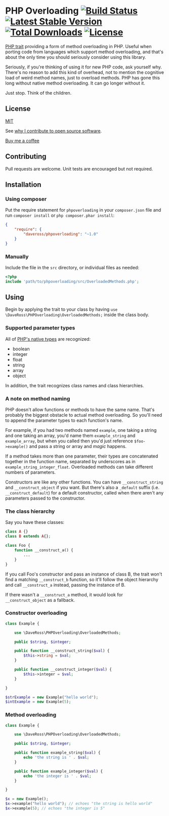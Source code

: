 # PHP Overloading [![Build Status](https://travis-ci.org/daveross/PHPOverloading.svg?branch=master)](https://travis-ci.org/daveross/PHPOverloading) [![Latest Stable Version](https://poser.pugx.org/daveross/phpoverloading/v/stable)](https://packagist.org/packages/daveross/phpoverloading) [![Total Downloads](https://poser.pugx.org/daveross/phpoverloading/downloads)](https://packagist.org/packages/daveross/phpoverloading) [![License](https://poser.pugx.org/daveross/phpoverloading/license)](https://packagist.org/packages/daveross/phpoverloading)

[PHP trait](http://php.net/manual/en/language.oop5.traits.php) providing a form of method overloading in PHP. Useful when porting code from languages which support method overloading, and that's about the only time you should seriously consider using this library.

Seriously, if you're thinking of using it for new PHP code, ask yourself why. There's no reason to add this kind of overhead, not to mention the cognitive load of weird method names, just to overload methods. PHP has gone this long without native method overloading. It can go longer without it.

Just stop. Think of the children.

## License

[MIT](http://daveross.mit-license.org)

See [why I contribute to open source software](https://medium.com/@csixty4/why-i-write-open-source-software-6d3569c85e64#.hq00fw10b).

[Buy me a coffee](https://cash.me/$daveross/5)

## Contributing

Pull requests are welcome. Unit tests are encouraged but not required.

## Installation

### Using composer

Put the require statement for `phpoverloading` in your `composer.json` file and run `composer install` or `php composer.phar install`:

```json
{
    "require": {
        "daveross/phpoverloading": "~1.0"
    }
}
```

### Manually

Include the file in the `src` directory, or individual files as needed:

```php
<?php
include 'path/to/phpoverloading/src/OverloadedMethods.php';
```

## Using

Begin by applying the trait to your class by having ```use \DaveRoss\PHPOverloading\OverloadedMethods;``` inside the class body.

### Supported parameter types

All of [PHP's native types](http://php.net/manual/en/language.types.intro.php) are recognized:

* boolean
* integer
* float
* string
* array
* object

In addition, the trait recognizes class names and class hierarchies.

### A note on method naming

PHP doesn't allow functions or methods to have the same name. That's probably the biggest obstacle to actual method overloading. So you'll need to append the parameter types to each function's name.

For example, if you had two methods named ```example```, one taking a string and one taking an array, you'd name them ```example_string``` and ```example_array```, but when you called then you'd just reference ```$foo->example()``` and pass a string or array and *magic* happens.

If a method takes more than one parameter, their types are concatenated together in the function name, separated by underscores as in ```example_string_integer_float```. Overloaded methods can take different numbers of parameters.

Constructors are like any other functions. You can have ```__construct_string``` and ```__construct_object``` if you want. But there's also a ```_default``` suffix (i.e. ```__construct_default```) for a default constructor, called when there aren't any parameters passed to the constructor.

### The class hierarchy

Say you have these classes:

```php
class A {}
class B extends A{};

class Foo {
    function __construct_a() {
        ...
    }
}
```

If you call Foo's constructor and pass an instance of class B, the trait won't find a matching ```__construct_b``` function, so it'll follow the object hierarchy and call ```__construct_a``` instead, passing the instance of B.

If there wasn't a ```__construct_a``` method, it would look for ```__construct_object``` as a fallback.

### Constructor overloading

```php
class Example {

    use \DaveRoss\PHPOverloading\OverloadedMethods;

    public $string, $integer;

    public function __construct_string($val) {
        $this->string = $val;
    }

    public function __construct_integer($val) {
        $this->integer = $val;
    }

}

$strExample = new Example("hello world");
$intExample = new Example(5);
```

### Method overloading

```php
class Example {

    use \DaveRoss\PHPOverloading\OverloadedMethods;

    public $string, $integer;

    public function example_string($val) {
        echo 'the string is ' . $val;
    }

    public function example_integer($val) {
        echo 'the integer is ' . $val;
    }

}

$x = new Example();
$x->example("hello world"); // echoes "the string is hello world"
$x->example(5); // echoes "the integer is 5"
```
